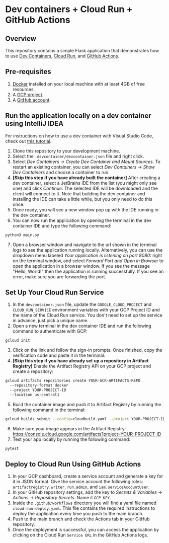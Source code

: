 # Dev containers + Cloud Run + GitHub Actions


## Overview

This repository contains a simple Flask application that demonstrates how to use [Dev Containers](https://containers.dev/), [Cloud Run](https://cloud.google.com/run), and [GitHub Actions](https://docs.github.com/en/actions).


## Pre-requisites

1. [Docker](https://docs.docker.com/get-docker/) installed on your local machine with at least 4GB of free resources.
2. A [GCP project](https://cloud.google.com/resource-manager/docs/creating-managing-projects).
3. A [GitHub account](https://github.com/).


## Run the application locally on a dev container using IntelliJ IDEA

For instructions on how to use a dev container with Visual Studio Code, check out [this tutorial](https://code.visualstudio.com/docs/devcontainers/tutorial).

1. Clone this repository to your development machine.
2. Select the `.devcontainer/devcontainer.json` file and right click.
3. Select _Dev Containers → Create Dev Container and Mount Sources_. To restart an existing container, you can select _Dev Containers → Show Dev Containers_ and choose a container to run.
4. **[Skip this step if you have already built the container]** After creating a dev container, select a JetBrains IDE from the list (you might only see one) and click _Continue_. The selected IDE will be downloaded and the client will connect to it. Note that building the dev container and installing the IDE can take a little while, but you only need to do this once.
5. Once ready, you will see a new window pop up with the IDE running in the dev container.
6. You can now run the application by opening the terminal in the dev container IDE and type the following command:
```sh  
python3 main.py
```
7. Open a browser window and navigate to the url shown in the terminal logs to see the application running locally. Alternatively, you can use the dropdown menu labeled _Your application is listening on port 8080:_ right on the terminal window, and select _Forward Port and Open in Browser_ to open the application in a browser window. If you see the message "Hello, World!" then the application is running successfully. If you see an error, make sure you are forwarding the port.


## Set Up Your Cloud Run Service

1. In the `devcontainer.json` file, update the `GOOGLE_CLOUD_PROJECT` and `CLOUD_RUN_SERVICE` environment variables with your GCP Project ID and the name of the Cloud Run service. You don't need to set up the service in advance, just pick a unique name.
2. Open a new terminal in the dev container IDE and run the following command to authenticate with GCP:
```sh
gcloud init
```
3. Click on the link and follow the sign-in prompts. Once finished, copy the verification code and paste it in the terminal.
4. **[Skip this step if you have already set up a repository in Artifact Registry]** Enable the Artifact Registry API on your GCP project and create a repository:
```sh
gcloud artifacts repositories create YOUR-GCR-ARTIFACTS-REPO
  --repository-format docker 
  --project YOUR-PROJECT-ID 
  --location us-central1
```
5. Build the container image and push it to Artifact Registry by running the following command in the terminal:
```sh
gcloud builds submit --config=cloudbuild.yaml --project YOUR-PROJECT-ID .
```
6. Make sure your image appears in the Artifact Registry: https://console.cloud.google.com/artifacts?project=YOUR-PROJECT-ID
7. Test your app locally by running the following command:
```sh
pytest
```


## Deploy to Cloud Run Using GitHub Actions

1. In your GCP dashboard, create a service account and generate a key for it in JSON format. Give the service account the following roles: `artifactregistry.writer`, `run.admin`, and `iam.serviceAccountUser`.
2. In your GitHub repository settings, add the key to _Secrets & Variables → Actions → Repository Secrets_. Name it `GCP_KEY`.
3. Inside the `.github/workflows` directory you will find a yaml file named `cloud-run-deploy.yaml`. This file contains the required instructions to deploy the application every time you push to the main branch.
4. Push to the main branch and check the Actions tab in your GitHub repository.
5. Once the deployment is successful, you can access the application by clicking on the Cloud Run `Service URL` in the GitHub Actions logs.
